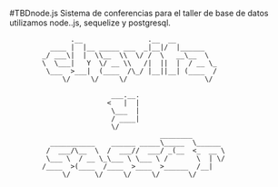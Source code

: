 #TBDnode.js
Sistema de conferencias para el taller de base de datos
utilizamos node..js, sequelize y postgresql.




                   .__                .__  __
              ____ |  |__ _____ ___  _|__|/  |______
            _/ ___\|  |  \\__  \\  \/ /  \   __\__  \
            \  \___|   Y  \/ __ \\   /|  ||  |  / __ \_  
             \___  >___|  (____  /\_/ |__||__| (____  /  
                 \/     \/     \/                   \/

                             ___.__.
                            <   |  |
                             \___  |
                             / ____|
                             \/
                                         ________
              ___________    ______ _____\_____  \______
             /  ___/\__  \  /  ___//  ___/ _(__  <_  __ \
             \___ \  / __ \_\___ \ \___ \ /       \  | \/
            /____  >(____  /____  >____  >______  /__|
                 \/      \/     \/     \/       \/
